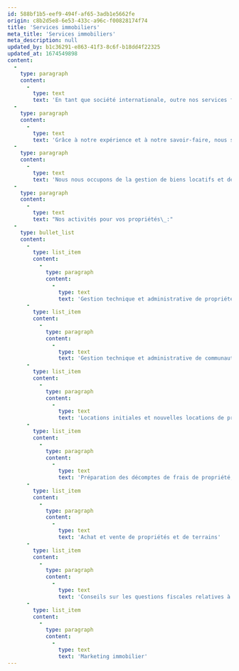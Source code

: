 ```yaml
---
id: 588bf1b5-eef9-494f-af65-3adb1e5662fe
origin: c8b2d5e8-6e53-433c-a96c-f00828174f74
title: 'Services immobiliers'
meta_title: 'Services immobiliers'
meta_description: null
updated_by: b1c36291-e863-41f3-8c6f-b18dd4f22325
updated_at: 1674549898
content:
  -
    type: paragraph
    content:
      -
        type: text
        text: 'En tant que société internationale, outre nos services fiduciaires et d’audit, nous sommes également en mesure de vous proposer tous les services immobiliers.'
  -
    type: paragraph
    content:
      -
        type: text
        text: 'Grâce à notre expérience et à notre savoir-faire, nous sommes votre partenaire fiable et compétent pour toutes les questions immobilières.'
  -
    type: paragraph
    content:
      -
        type: text
        text: 'Nous nous occupons de la gestion de biens locatifs et de propriétés par étages, ainsi que du conseil en matière d’achat et de vente de biens immobiliers et de biens d’investissement.'
  -
    type: paragraph
    content:
      -
        type: text
        text: "Nos activités pour vos propriétés\_:"
  -
    type: bullet_list
    content:
      -
        type: list_item
        content:
          -
            type: paragraph
            content:
              -
                type: text
                text: 'Gestion technique et administrative de propriétés résidentielles et commerciales'
      -
        type: list_item
        content:
          -
            type: paragraph
            content:
              -
                type: text
                text: 'Gestion technique et administrative de communautés de propriétaires par étage'
      -
        type: list_item
        content:
          -
            type: paragraph
            content:
              -
                type: text
                text: 'Locations initiales et nouvelles locations de propriétés'
      -
        type: list_item
        content:
          -
            type: paragraph
            content:
              -
                type: text
                text: 'Préparation des décomptes de frais de propriété, de chauffage et de frais annexes ainsi que des décomptes de TVA'
      -
        type: list_item
        content:
          -
            type: paragraph
            content:
              -
                type: text
                text: 'Achat et vente de propriétés et de terrains'
      -
        type: list_item
        content:
          -
            type: paragraph
            content:
              -
                type: text
                text: 'Conseils sur les questions fiscales relatives à vos biens immobiliers'
      -
        type: list_item
        content:
          -
            type: paragraph
            content:
              -
                type: text
                text: 'Marketing immobilier'
---
```

